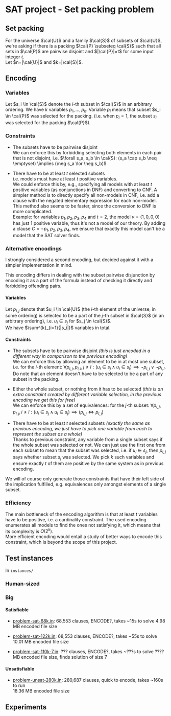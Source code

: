 # SAT project - Set packing problem

## Set packing

For the universe $\cal{U}$ and a family $\cal{S}$ of subsets of $\cal{U}$, we're asking if there is a packing
$\cal{P} \subseteq \cal{S}$ such that all sets in $\cal{P}$ are pairwise disjoint and $|\cal{P}|=t$ for some
input integer $t$.  
Let $n=|\cal{U}|$ and $k=|\cal{S}|$.

## Encoding

### Variables

Let $s_i \in \cal{S}$ denote the $i$-th subset in $\cal{S}$ in an arbitrary
ordering. We have $k$ variables $p_1, ..., p_k$.
Variable $p_i$ means that subset $s_i \in \cal{P}$ was selected for the packing.
(i.e. when $p_i=1$, the subset $s_i$ was selected for the packing $\cal{P}$).

### Constraints

- The subsets have to be pairwise disjoint  
We can enforce this by forbidding selecting both elements in each pair that is not disjoint, i.e.
$\forall s_a, s_b \in \cal{S}: (s_a \cap s_b \neq \emptyset) \implies (\neg s_a \lor \neg  s_b)$


- There have to be at least $t$ selected subsets  
i.e. models must have at least $t$ positive variables.  
We could enforce this by, e.g., specifying all models with at least $t$ positive variables (as conjunctions in DNF) and
converting to CNF. A simpler method is to directly specify all non-models in CNF, i.e. add a clause
with the negated elementary expression for each non-model. This method also seems to be faster,
since the conversion to DNF is more complicated.  
Example: for variables $p_1, p_2, p_3, p_4$ and $t=2$, the model $v=(1, 0, 0, 0)$ has just 1 positive variable,
thus it's not a model of our theory. By adding a clause $C={\neg p_1, p_2, p_3, p_4}$, we ensure that exactly this model
can't be a model that the SAT solver finds.

### Alternative encodings

I strongly considered a second encoding, but decided against it with a simpler implementation in mind.

This encoding differs in dealing with the subset pairwise disjunction by encoding it as a part of the formula instead
of checking it directly and forbidding offending pairs.

#### Variables

Let $p_{i,j}$ denote that $u_i \in \cal{U}$ (the $i$-th element of the universe, in some ordering) is selected
to be a part of the $j$-th subset in $\cal{S}$ (in an arbitrary ordering), i.e. $u_i \in s_j$ for $s_j \in \cal{S}$.  
We have $\sum^{k}_{i=1}{|s_i|}$ variables in total.

#### Constraints

- The subsets have to be pairwise disjoint *(this is just encoded in a different way in comparison to the previous encoding)*  
We can enforce this by allowing an element to be in at most one subset, i.e.
for the $i$-th element: $\forall p_{i,j}, p_{i,l}, j \neq l: (u_i \in s_j \land u_i \in s_l) \implies \neg p_{i,j} \lor \neg p_{i,l}$.  
Do note that an element doesn't have to be selected to be a part of any subset in the packing.


- Either the whole subset, or nothing from it has to be selected *(this is an extra constraint created by different
variable selection, in the previous encoding we get this for free)*  
We can enforce this by a set of equivalences:
for the $j$-th subset: $\forall p_{i,j}, p_{l,j}, i \neq l: (u_i \in s_j \land u_l \in s_j) \implies (p_{i,j} \iff p_{l,j})$


- There have to be at least $t$ selected subsets *(exactly the same as previous encoding, we just have to pick
one variable from each to represent the subset as a whole)*  
Thanks to previous constraint, any variable from a single subset says if the whole subset was selected or not.
We can just use the first one from each subset to mean that the subset was selected,
i.e. if $u_i \in s_j$, then $p_{i,j}$ says whether subset $s_j$ was selected. We pick $k$ such variables and ensure
exactly $t$ of them are positive by the same system as in previous encoding.


We will of course only generate those constraints that have their left side of the implication fulfilled,
e.g. equivalences only amongst elements of a single subset.

### Efficiency

The main bottleneck of the encoding algorithm is that at least $t$ variables have to be positive, i.e. a cardinality
constraint. The used encoding enumerates all models to find the ones not satisfying it, which means that its complexity
is $O(2^k)$.  
More efficient encoding would entail a study of better ways to encode this constraint, which is beyond the scope
of this project.

## Test instances

In `instances/`

### Human-sized

### Big

#### Satisfiable

- [problem-sat-68k.in](./instances/problem-sat-68k.in): 68,553 clauses, ENCODE?, takes ~15s to solve
4.98 MB encoded file size

- [problem-sat-122k.in](./instances/problem-sat-122k.in): 68,553 clauses, ENCODE?, takes ~55s to solve
10.01 MB encoded file size

- [problem-sat-110k-7.in](./instances/problem-sat-110k-7.in): ??? clauses, ENCODE?, takes ~???s to solve
???? MB encoded file size, finds solution of size 7

#### Unsatisfiable

- [problem-unsat-280k.in](./instances/problem-unsat-280k.in): 280,687 clauses, quick to encode, takes ~160s to run   
18.36 MB encoded file size
## Experiments